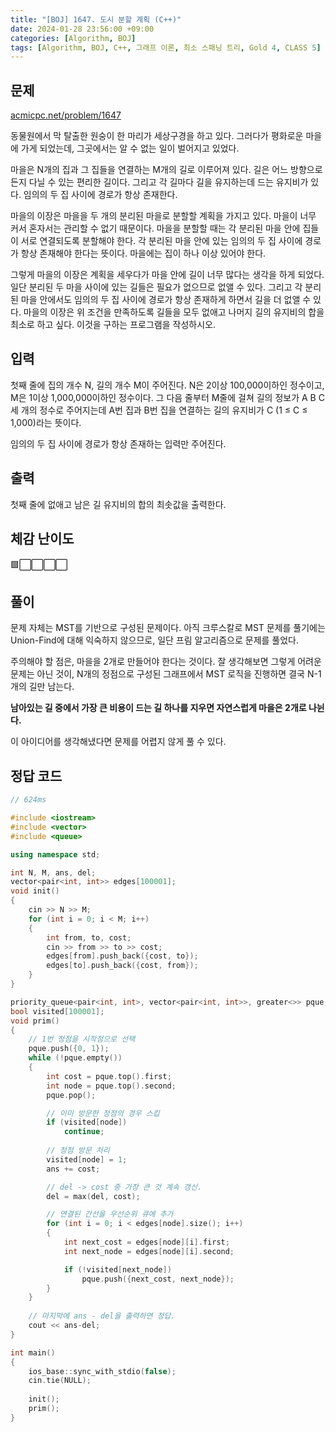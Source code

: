 ```yaml
---
title: "[BOJ] 1647. 도시 분할 계획 (C++)"
date: 2024-01-28 23:56:00 +09:00
categories: [Algorithm, BOJ]
tags: [Algorithm, BOJ, C++, 그래프 이론, 최소 스패닝 트리, Gold 4, CLASS 5]
---
```

## **문제**
[acmicpc.net/problem/1647](https://www.acmicpc.net/problem/1647)

동물원에서 막 탈출한 원숭이 한 마리가 세상구경을 하고 있다. 그러다가 평화로운 마을에 가게 되었는데, 그곳에서는 알 수 없는 일이 벌어지고 있었다.

마을은 N개의 집과 그 집들을 연결하는 M개의 길로 이루어져 있다. 길은 어느 방향으로든지 다닐 수 있는 편리한 길이다. 그리고 각 길마다 길을 유지하는데 드는 유지비가 있다. 임의의 두 집 사이에 경로가 항상 존재한다.

마을의 이장은 마을을 두 개의 분리된 마을로 분할할 계획을 가지고 있다. 마을이 너무 커서 혼자서는 관리할 수 없기 때문이다. 마을을 분할할 때는 각 분리된 마을 안에 집들이 서로 연결되도록 분할해야 한다. 각 분리된 마을 안에 있는 임의의 두 집 사이에 경로가 항상 존재해야 한다는 뜻이다. 마을에는 집이 하나 이상 있어야 한다.

그렇게 마을의 이장은 계획을 세우다가 마을 안에 길이 너무 많다는 생각을 하게 되었다. 일단 분리된 두 마을 사이에 있는 길들은 필요가 없으므로 없앨 수 있다. 그리고 각 분리된 마을 안에서도 임의의 두 집 사이에 경로가 항상 존재하게 하면서 길을 더 없앨 수 있다. 마을의 이장은 위 조건을 만족하도록 길들을 모두 없애고 나머지 길의 유지비의 합을 최소로 하고 싶다. 이것을 구하는 프로그램을 작성하시오.
<br>

## **입력**
첫째 줄에 집의 개수 N, 길의 개수 M이 주어진다. N은 2이상 100,000이하인 정수이고, M은 1이상 1,000,000이하인 정수이다. 그 다음 줄부터 M줄에 걸쳐 길의 정보가 A B C 세 개의 정수로 주어지는데 A번 집과 B번 집을 연결하는 길의 유지비가 C (1 ≤ C ≤ 1,000)라는 뜻이다.

임의의 두 집 사이에 경로가 항상 존재하는 입력만 주어진다.
<br>

## **출력**
첫째 줄에 없애고 남은 길 유지비의 합의 최솟값을 출력한다.
<br>

## **체감 난이도**
🟩⬜⬜⬜⬜
<br>

## **풀이**
문제 자체는 MST를 기반으로 구성된 문제이다. 아직 크루스칼로 MST 문제를 풀기에는 Union-Find에 대해 익숙하지 않으므로, 일단 프림 알고리즘으로 문제를 풀었다.

주의해야 할 점은, 마을을 2개로 만들어야 한다는 것이다. 잘 생각해보면 그렇게 어려운 문제는 아닌 것이, N개의 정점으로 구성된 그래프에서 MST 로직을 진행하면 결국 N-1개의 길만 남는다.

**남아있는 길 중에서 가장 큰 비용이 드는 길 하나를 지우면 자연스럽게 마을은 2개로 나뉜다.**

이 아이디어를 생각해냈다면 문제를 어렵지 않게 풀 수 있다.
<br>

## **정답 코드**
```c++
// 624ms

#include <iostream>
#include <vector>
#include <queue>

using namespace std;

int N, M, ans, del;
vector<pair<int, int>> edges[100001];
void init()
{
    cin >> N >> M;
    for (int i = 0; i < M; i++)
    {
        int from, to, cost;
        cin >> from >> to >> cost;
        edges[from].push_back({cost, to});
        edges[to].push_back({cost, from});
    }
}

priority_queue<pair<int, int>, vector<pair<int, int>>, greater<>> pque;
bool visited[100001];
void prim()
{
    // 1번 정점을 시작점으로 선택
    pque.push({0, 1});
    while (!pque.empty())
    {
        int cost = pque.top().first;
        int node = pque.top().second;
        pque.pop();

        // 이미 방문한 정점의 경우 스킵
        if (visited[node])
            continue;
        
        // 정점 방문 처리
        visited[node] = 1;
        ans += cost;

        // del -> cost 중 가장 큰 것 계속 갱신.
        del = max(del, cost);

        // 연결된 간선을 우선순위 큐에 추가
        for (int i = 0; i < edges[node].size(); i++)
        {
            int next_cost = edges[node][i].first;
            int next_node = edges[node][i].second;

            if (!visited[next_node])
                pque.push({next_cost, next_node});
        }
    }
    
    // 마지막에 ans - del을 출력하면 정답.
    cout << ans-del;
}

int main()
{
    ios_base::sync_with_stdio(false);
    cin.tie(NULL);
    
    init();
    prim();
}
```